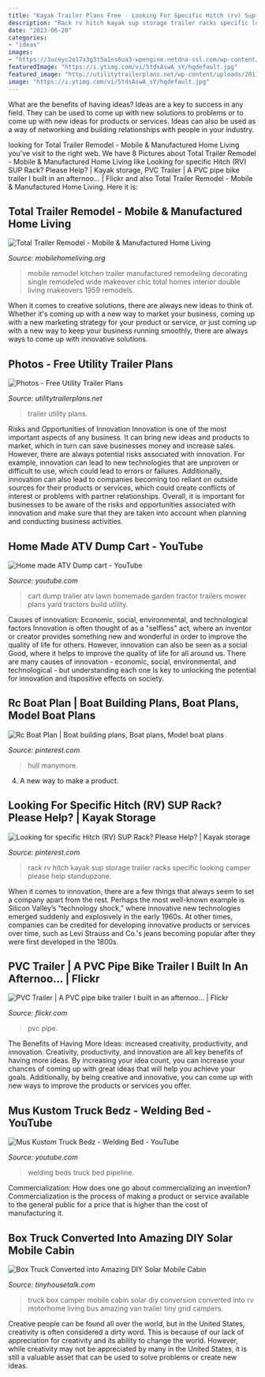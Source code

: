 ```yaml
---
title: "Kayak Trailer Plans Free - Looking For Specific Hitch (rv) Sup Rack? Please Help?"
description: "Rack rv hitch kayak sup storage trailer racks specific looking camper please help standupzone"
date: "2023-06-20"
categories:
- "ideas"
images:
- "https://3uceyc2o17a3g3t5a1os6ua3-wpengine.netdna-ssl.com/wp-content/uploads/box-truck-to-solar-mobile-cabin-0014.jpg"
featuredImage: "https://i.ytimg.com/vi/5tdsAswA_sY/hqdefault.jpg"
featured_image: "http://utilitytrailerplans.net/wp-content/uploads/2011/07/4.jpg"
image: "https://i.ytimg.com/vi/5tdsAswA_sY/hqdefault.jpg"
---
```



What are the benefits of having ideas?
Ideas are a key to success in any field. They can be used to come up with new solutions to problems or to come up with new ideas for products or services. Ideas can also be used as a way of networking and building relationships with people in your industry.

	

		
looking for Total Trailer Remodel - Mobile &amp; Manufactured Home Living you've visit to the right web. We have 8 Pictures about Total Trailer Remodel - Mobile &amp; Manufactured Home Living like Looking for specific Hitch (RV) SUP Rack? Please Help? | Kayak storage, PVC Trailer | A PVC pipe bike trailer I built in an afternoo… | Flickr and also Total Trailer Remodel - Mobile &amp; Manufactured Home Living. Here it is:
		
    
## Total Trailer Remodel - Mobile &amp; Manufactured Home Living

<img loading=lazy src="http://mobilehomeliving.org/wp-content/uploads/2012/05/vintage-mobile-home-remodel-e1382936018321.jpg" onerror="this.onerror=null;this.src='https://tse4.mm.bing.net/th?id=OIP.e_zV9Fm_IEchBP6eMQcFlwHaE7&amp;pid=15.1';" alt="Total Trailer Remodel - Mobile &amp; Manufactured Home Living">

_Source: mobilehomeliving.org_

>mobile remodel kitchen trailer manufactured remodeling decorating single remodeled wide makeover chic total homes interior double living makeovers 1959 remodels. 

	

When it comes to creative solutions, there are always new ideas to think of. Whether it's coming up with a new way to market your business, coming up with a new marketing strategy for your product or service, or just coming up with a new way to keep your business running smoothly, there are always ways to come up with innovative solutions.

    
## Photos - Free Utility Trailer Plans

<img loading=lazy src="http://utilitytrailerplans.net/wp-content/uploads/2011/07/4.jpg" onerror="this.onerror=null;this.src='https://tse2.mm.bing.net/th?id=OIP.-Xn_oaS-_QW57shv81m4LwHaE6&amp;pid=15.1';" alt="Photos - Free Utility Trailer Plans">

_Source: utilitytrailerplans.net_

>trailer utility plans. 

	

Risks and Opportunities of Innovation
Innovation is one of the most important aspects of any business. It can bring new ideas and products to market, which in turn can save businesses money and increase sales. However, there are always potential risks associated with innovation. For example, innovation can lead to new technologies that are unproven or difficult to use, which could lead to errors or failures. Additionally, innovation can also lead to companies becoming too reliant on outside sources for their products or services, which could create conflicts of interest or problems with partner relationships. Overall, it is important for businesses to be aware of the risks and opportunities associated with innovation and make sure that they are taken into account when planning and conducting business activities.

    
## Home Made ATV Dump Cart - YouTube

<img loading=lazy src="https://i.ytimg.com/vi/5tdsAswA_sY/hqdefault.jpg" onerror="this.onerror=null;this.src='https://tse2.mm.bing.net/th?id=OIP.kBnZtwY7mlS8wXfINwpCVgHaFj&amp;pid=15.1';" alt="Home made ATV Dump cart - YouTube">

_Source: youtube.com_

>cart dump trailer atv lawn homemade garden tractor trailers mower plans yard tractors build utility. 

	

Causes of innovation: Economic, social, environmental, and technological factors
Innovation is often thought of as a "selfless" act, where an inventor or creator provides something new and wonderful in order to improve the quality of life for others. However, innovation can also be seen as a social Good, where it helps to improve the quality of life for all around us. There are many causes of innovation - economic, social, environmental, and technological - but understanding each one is key to unlocking the potential for innovation and itspositive effects on society.

    
## Rc Boat Plan | Boat Building Plans, Boat Plans, Model Boat Plans

<img loading=lazy src="https://i.pinimg.com/736x/6b/4c/65/6b4c658c8bfa9ca3eb7deabb60a06c20.jpg" onerror="this.onerror=null;this.src='https://tse3.mm.bing.net/th?id=OIP.xsX9C_TUVSWk4XVQmcD-MQHaKv&amp;pid=15.1';" alt="Rc Boat Plan | Boat building plans, Boat plans, Model boat plans">

_Source: pinterest.com_

>hull manymore. 

	

4. A new way to make a product.

    
## Looking For Specific Hitch (RV) SUP Rack? Please Help? | Kayak Storage

<img loading=lazy src="https://i.pinimg.com/736x/30/6b/fa/306bfa1edf11bf055a907d5517f2c08e--rv-racks.jpg" onerror="this.onerror=null;this.src='https://tse1.mm.bing.net/th?id=OIP.lLV7ZPhTIV15Jqoy7jSseQHaJ4&amp;pid=15.1';" alt="Looking for specific Hitch (RV) SUP Rack? Please Help? | Kayak storage">

_Source: pinterest.com_

>rack rv hitch kayak sup storage trailer racks specific looking camper please help standupzone. 

	

When it comes to innovation, there are a few things that always seem to set a company apart from the rest. Perhaps the most well-known example is Silicon Valley’s “technology shock,” where innovative new technologies emerged suddenly and explosively in the early 1960s. At other times, companies can be credited for developing innovative products or services over time, such as Levi Strauss and Co.'s jeans becoming popular after they were first developed in the 1800s.

    
## PVC Trailer | A PVC Pipe Bike Trailer I Built In An Afternoo… | Flickr

<img loading=lazy src="https://c1.staticflickr.com/1/25/40968928_209e1661b1_z.jpg?zz=1" onerror="this.onerror=null;this.src='https://tse3.mm.bing.net/th?id=OIP.jujmYNKWfdrmTY83W9ATSgHaFj&amp;pid=15.1';" alt="PVC Trailer | A PVC pipe bike trailer I built in an afternoo… | Flickr">

_Source: flickr.com_

>pvc pipe. 

	

The Benefits of Having More Ideas: increased creativity, productivity, and innovation.
Creativity, productivity, and innovation are all key benefits of having more ideas. By increasing your idea count, you can increase your chances of coming up with great ideas that will help you achieve your goals. Additionally, by being creative and innovative, you can come up with new ways to improve the products or services you offer.

    
## Mus Kustom Truck Bedz - Welding Bed - YouTube

<img loading=lazy src="https://i.ytimg.com/vi/xkdbeUgIifI/maxresdefault.jpg" onerror="this.onerror=null;this.src='https://tse1.mm.bing.net/th?id=OIP.u3nlmT3Y58TeJlnniaBYwgHaEK&amp;pid=15.1';" alt="Mus Kustom Truck Bedz - Welding Bed - YouTube">

_Source: youtube.com_

>welding beds truck bed pipeline. 

	

Commercialization: How does one go about commercializing an invention?
Commercialization is the process of making a product or service available to the general public for a price that is higher than the cost of manufacturing it.

    
## Box Truck Converted Into Amazing DIY Solar Mobile Cabin

<img loading=lazy src="https://3uceyc2o17a3g3t5a1os6ua3-wpengine.netdna-ssl.com/wp-content/uploads/box-truck-to-solar-mobile-cabin-0014.jpg" onerror="this.onerror=null;this.src='https://tse1.mm.bing.net/th?id=OIP.UEzTtZJe7FaBdGS7seqxlgHaLI&amp;pid=15.1';" alt="Box Truck Converted into Amazing DIY Solar Mobile Cabin">

_Source: tinyhousetalk.com_

>truck box camper mobile cabin solar diy conversion converted into rv motorhome living bus amazing van trailer tiny grid campers. 

	

Creative people can be found all over the world, but in the United States, creativity is often considered a dirty word. This is because of our lack of appreciation for creativity and its ability to change the world. However, while creativity may not be appreciated by many in the United States, it is still a valuable asset that can be used to solve problems or create new ideas.

